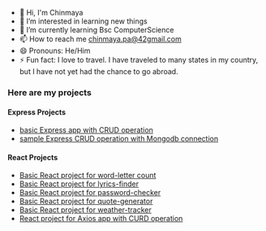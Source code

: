 - 👋 Hi, I'm Chinmaya
- 👀 I’m interested in learning new things
- 🌱 I’m currently learning Bsc ComputerScience
- 📫 How to reach me chinmaya.pa@42gmail.com
- 😄 Pronouns: He/Him
- ⚡ Fun fact: I love to travel. I have traveled to many states in my country, but I have not yet had the chance to go abroad.

### Here are my projects
#### Express Projects
- [basic Express app with CRUD operation](https://github.com/88chinu/expressProjectLevel1)
- [sample Express CRUD operation with Mongodb connection ](https://github.com/88chinu/expressProjectLevel2)

#### React Projects
- [Basic React project for word-letter count](https://github.com/88chinu/reactProject/tree/main/word-letter-counter)
- [Basic React project for lyrics-finder](https://github.com/88chinu/reactProject/tree/main/lyrics-finder)
- [Basic React project for password-checker](https://github.com/88chinu/reactProject/tree/main/password-checker)
- [Basic React project for quote-generator](https://github.com/88chinu/reactProject/tree/main/quote-generator-react)
- [Basic React project for weather-tracker](https://github.com/88chinu/reactProject/tree/main/weather-tracker)
- [React project for Axios app with CURD operation](https://github.com/88chinu/reactProject/tree/main/word-letter-counter)
<!---
88chinu/88chinu is a ✨ special ✨ repository because its `README.md` (this file) appears on your GitHub profile.
You can click the Preview link to take a look at your changes.
--->
